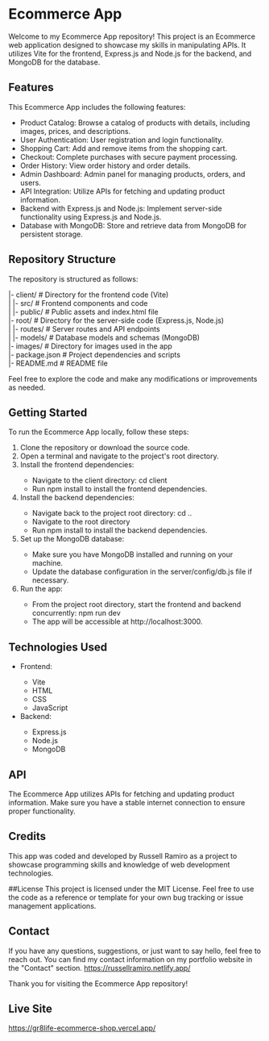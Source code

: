 # Ecommerce App

Welcome to my Ecommerce App repository! This project is an Ecommerce web application designed to showcase my skills in manipulating APIs. It utilizes Vite for the frontend, Express.js and Node.js for the backend, and MongoDB for the database.

## Features
This Ecommerce App includes the following features:
<ul>
<li>Product Catalog: Browse a catalog of products with details, including images, prices, and descriptions.</li>
<li>User Authentication: User registration and login functionality.</li>
<li>Shopping Cart: Add and remove items from the shopping cart.</li>
<li>Checkout: Complete purchases with secure payment processing.</li>
<li>Order History: View order history and order details.</li>
<li>Admin Dashboard: Admin panel for managing products, orders, and users.</li>
<li>API Integration: Utilize APIs for fetching and updating product information.</li>
<li>Backend with Express.js and Node.js: Implement server-side functionality using Express.js and Node.js.</li>
<li>Database with MongoDB: Store and retrieve data from MongoDB for persistent storage.</li>
</ul>

## Repository Structure
The repository is structured as follows:

|- client/                # Directory for the frontend code (Vite)</br>
|  |- src/                # Frontend components and code</br>
|  |- public/             # Public assets and index.html file</br>
|- root/                # Directory for the server-side code (Express.js, Node.js)</br>
|  |- routes/             # Server routes and API endpoints</br>
|  |- models/             # Database models and schemas (MongoDB)</br>
|- images/                # Directory for images used in the app</br>
|- package.json           # Project dependencies and scripts</br>
|- README.md              # README file</br>

Feel free to explore the code and make any modifications or improvements as needed.

## Getting Started
To run the Ecommerce App locally, follow these steps:
<ol>
<li>Clone the repository or download the source code.</li>
<li>Open a terminal and navigate to the project's root directory.</li>
<li>Install the frontend dependencies:</li>
  <ul>
<li>Navigate to the client directory: cd client</li>
<li>Run npm install to install the frontend dependencies.</li>
  </ul>
<li>Install the backend dependencies:</li>
  <ul>
<li>Navigate back to the project root directory: cd ..</li>
<li>Navigate to the root directory</li>
<li>Run npm install to install the backend dependencies.</li>
  </ul>
<li>Set up the MongoDB database:</li>
  <ul>
<li>Make sure you have MongoDB installed and running on your machine.</li>
<li>Update the database configuration in the server/config/db.js file if necessary.</li>
  </ul>
<li>Run the app:</li>
  <ul>
<li>From the project root directory, start the frontend and backend concurrently: npm run dev</li>
<li>The app will be accessible at http://localhost:3000.</li>
  </ul>
</ol>

## Technologies Used
<ul>
<li>Frontend:</li>
  <ul>
<li>Vite</li>
<li>HTML</li>
<li>CSS</li>
<li>JavaScript</li>
  </ul>
<li>Backend:</li>
  <ul>
<li>Express.js</li>
<li>Node.js</li>
<li>MongoDB</li>
   </ul>
</ul>

## API
The Ecommerce App utilizes APIs for fetching and updating product information. Make sure you have a stable internet connection to ensure proper functionality.

## Credits
This app was coded and developed by Russell Ramiro as a project to showcase programming skills and knowledge of web development technologies.

##License
This project is licensed under the MIT License. Feel free to use the code as a reference or template for your own bug tracking or issue management applications.

## Contact
If you have any questions, suggestions, or just want to say hello, feel free to reach out. You can find my contact information on my portfolio website in the "Contact" section. https://russellramiro.netlify.app/

Thank you for visiting the Ecommerce App repository!

## Live Site
https://gr8life-ecommerce-shop.vercel.app/

